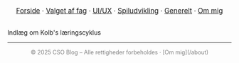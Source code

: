 <nav style="text-align:center; font-size:1.1em; margin-bottom:2em;">
  <a href="/csoblog">Forside</a> ·
  <a href="/csoblog/hvorfor">Valget af fag</a> ·
  <a href="/csoblog/postsui/">UI/UX</a> ·
  <a href="/csoblog/postssu/">Spiludvikling</a> ·
  <a href="/csoblog/posts/">Generelt</a> ·
  <a href="/csoblog/about">Om mig</a>
</nav>

Indlæg om Kolb's læringscyklus

---

<footer style="text-align:center; font-size:0.9em; color:gray;">  
© 2025 CSO Blog – Alle rettigheder forbeholdes · [Om mig](/about)  
</footer>